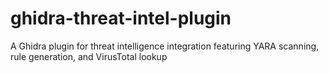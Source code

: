 # ghidra-threat-intel-plugin
A Ghidra plugin for threat intelligence integration featuring YARA scanning, rule generation, and VirusTotal lookup
